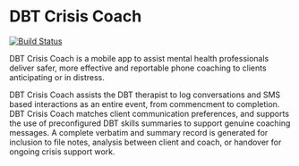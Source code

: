 # DBT Crisis Coach
[![Build Status](https://travis-ci.org/dbt-crisis-coach/dbt-crisis-coach.svg?branch=master)](https://travis-ci.org/dbt-crisis-coach/dbt-crisis-coach)

DBT Crisis Coach is a mobile app to assist mental health professionals deliver safer, more effective and reportable phone coaching to clients anticipating or in distress.

 DBT Crisis Coach assists the DBT therapist to log conversations and SMS based interactions as an entire event,   from commencment to completion. DBT Crisis Coach matches client communication preferences, and supports the use of preconfigured DBT skills summaries to support genuine coaching messages. A complete verbatim and summary record is generated for inclusion to file notes, analysis between client and coach, or  handover for ongoing crisis support work.
